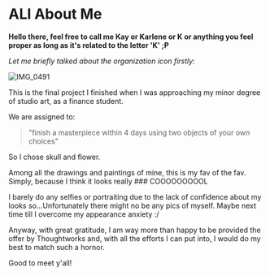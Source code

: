 # ALl About Me

**Hello there, feel free to call me Kay or Karlene or K or anything you feel proper as long as it's related to the letter 'K' ;P**

_Let me briefly talked about the organization icon firstly:_


![IMG_0491](https://user-images.githubusercontent.com/81475996/155293574-8561548c-4edf-448a-8f5c-285f25532918.jpg)


This is the final project I finished when I was approaching my minor degree of studio art, as a finance student.

We are assigned to:
> "finish a masterpiece within 4 days using two objects of your own choices"

So I chose skull and flower. 

Among all the drawings and paintings of mine, this is my fav of the fav. Simply, because I think it looks really ### COOOOOOOOOL

I barely do any selfies or portraiting due to the lack of confidence about my looks so...Unfortunately there might no be any pics of myself. Maybe next time till I overcome my appearance anxiety :/

Anyway, with great gratitude, I am way more than happy to be provided the offer by Thoughtworks and, with all the efforts I can put into, I would do my best to match such a hornor.

Good to meet y'all!

